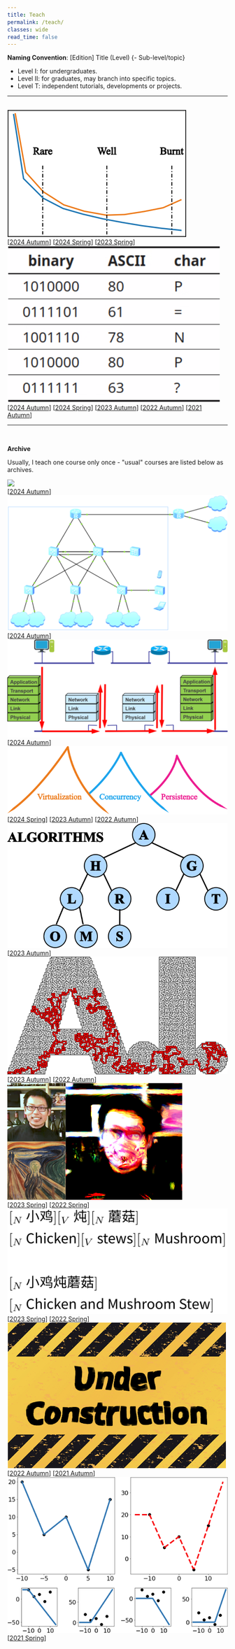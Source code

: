 ```yaml
---
title: Teach
permalink: /teach/
classes: wide
read_time: false
---
```


**Naming Convention**: [Edition] Title (Level) {- Sub-level/topic}

- Level I: for undergraduates.
- Level II: for graduates, may branch into specific topics.
- Level T: independent tutorials, developments or projects.

<hr>
<br>

<div class="pub_row">
  <div class="pub_img">
    <img src="MachineLearning23/teaser.png">
  </div>
  <div class="pub_txt">
    <title>[2023] Machine Learning (I)</title>
    <!-- note: do not forget updating index.html -->
    <links>
      [<a href="MachineLearning23/ML2024H.html">2024 Autumn</a>]
      [<a href="MachineLearning23/ML2024F.html">2024 Spring</a>]
      [<a href="MachineLearning23/ML2023F.html">2023 Spring</a>]
    </links>
  </div>
</div>

<div class="pub_row">
  <div class="pub_img">
    <img src="Algorithm21H/teaser.png">
  </div>
  <div class="pub_txt">
    <title>[2021] Algorithm (II) - Design, Analysis</title>
    <!-- note: do not forget updating index.html -->
    <links>
      [<a href="Algorithm21H/A2024H.html">2024 Autumn</a>]
      [<a href="Algorithm21H/A2024F.html">2024 Spring</a>]
      [<a href="Algorithm21H/A2023H.html">2023 Autumn</a>]
      [<a href="Algorithm21H/A2022H.html">2022 Autumn</a>]
      [<a href="Algorithm21H/A2021H.html">2021 Autumn</a>]
    </links>
  </div>
</div>

<hr>
<br>

**Archive**

Usually, I teach one course only once - "usual" courses are listed below as archives.

<div class="pub_row">
  <div class="pub_img">
    <!-- <img src="EmbeddedSystem24/BalancePCB_v1_t.png"> -->
    <img src="EmbeddedSystem24/resist_fall.gif">
  </div>
  <div class="pub_txt">
    <title>[2024] Embedded System Development (T) - STM32</title>
    <!-- note: do not forget updating index.html -->
    <links>
      [<a href="EmbeddedSystem24/ESD2024H.html">2024 Autumn</a>]
    </links>
  </div>
</div>

<div class="pub_row">
  <div class="pub_img">
    <img src="ComputerNetworking24/Tutorial/2core.png">
  </div>
  <div class="pub_txt">
    <title>[2024] Computer Networking Tutorial (T) - eNSP</title>
    <!-- note: do not forget updating index.html -->
    <links>
      [<a href="ComputerNetworking24/CNT2024H.html">2024 Autumn</a>]
    </links>
  </div>
</div>

<div class="pub_row">
  <div class="pub_img">
    <img src="ComputerNetworking24/teaser.png">
  </div>
  <div class="pub_txt">
    <title>[2024] Computer Networking (I)</title>
    <!-- note: do not forget updating index.html -->
    <links>
      [<a href="ComputerNetworking24/CN2024H.html">2024 Autumn</a>]
    </links>
  </div>
</div>

<div class="pub_row">
  <div class="pub_img">
    <img src="OperatingSystem22H/teaser.png">
  </div>
  <div class="pub_txt">
    <title>[2022] Operating System (I)</title>
    <!-- note: do not forget updating index.html -->
    <links>
      [<a href="OperatingSystem22H/OS2024F.html">2024 Spring</a>]
      [<a href="OperatingSystem22H/OS2023H.html">2023 Autumn</a>]
      [<a href="OperatingSystem22H/OS2022H.html">2022 Autumn</a>]
    </links>
  </div>
</div>

<div class="pub_row">
  <div class="pub_img">
    <img src="DataStructure23H/teaser.png">
  </div>
  <div class="pub_txt">
    <title>[2023] Algorithm (I) - Data Structure</title>
    <!-- note: do not forget updating index.html -->
    <links>
      [<a href="DataStructure23H/DS2023H.html">2023 Autumn</a>]
    </links>
  </div>
</div>

<div class="pub_row">
  <div class="pub_img">
    <img src="ArtificialIntelligence22H/teaser.png">
  </div>
  <div class="pub_txt">
    <title>[2022] Artificial Intelligence (I)</title>
    <!-- note: do not forget updating index.html -->
    <links>
      [<a href="ArtificialIntelligence22H/AI2023H.html">2023 Autumn</a>]
      [<a href="ArtificialIntelligence22H/AI2022H.html">2022 Autumn</a>]
    </links>
  </div>
</div>

<div class="pub_row">
  <div class="pub_img">
    <img src="DeepLearning22F/teaser.png">
  </div>
  <div class="pub_txt">
    <title>[2022] Deep Learning (I)</title>
    <!-- note: do not forget updating index.html -->
    <links>
      [<a href="DeepLearning22F/DL2023F.html">2023 Spring</a>]
      [<a href="DeepLearning22F/DL2022F.html">2022 Spring</a>]
    </links>
  </div>
</div>

<div class="pub_row">
  <div class="pub_img">
    <img src="SpeechLanguage22F/teaser.png">
  </div>
  <div class="pub_txt">
    <title>[2022] Natural Language Processing (I)</title>
    <!-- note: do not forget updating index.html -->
    <links>
      [<a href="SpeechLanguage22F/NLP2023F.html">2023 Spring</a>]
      [<a href="SpeechLanguage22F/NLP2022F.html">2022 Spring</a>]
    </links>
  </div>
</div>

<div class="pub_row">
  <div class="pub_img">
    <img src="Graphics21H/teaser.png">
  </div>
  <div class="pub_txt">
    <title>[2021] Computer Graphics (I)</title>
    <!-- note: do not forget updating index.html -->
    <links>
      [<a href="Graphics21H/CG2022H.html">2022 Autumn</a>]
      [<a href="Graphics21H/CG2021H.html">2021 Autumn</a>]
    </links>
  </div>
</div>

<div class="pub_row">
  <div class="pub_img">
    <img src="DeepLearning21F/teaser.png">
  </div>
  <div class="pub_txt">
    <title>[2021] Deep Learning (I)</title>
    <!-- note: do not forget updating index.html -->
    <links>
      [<a href="DeepLearning21F/DL2021F.html">2021 Spring</a>]
    </links>
  </div>
</div>
